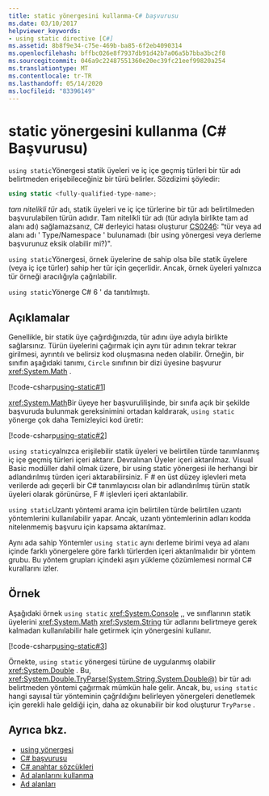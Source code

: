 ```yaml
---
title: static yönergesini kullanma-C# başvurusu
ms.date: 03/10/2017
helpviewer_keywords:
- using static directive [C#]
ms.assetid: 8b8f9e34-c75e-469b-ba85-6f2eb4090314
ms.openlocfilehash: bffbc026e8f7937db91d42b7a06a5b7bba3bc2f8
ms.sourcegitcommit: 046a9c22487551360e20ec39fc21eef99820a254
ms.translationtype: MT
ms.contentlocale: tr-TR
ms.lasthandoff: 05/14/2020
ms.locfileid: "83396149"
---
```

# <a name="using-static-directive-c-reference"></a>static yönergesini kullanma (C# Başvurusu)

`using static`Yönergesi statik üyeleri ve iç içe geçmiş türleri bir tür adı belirtmeden erişebileceğiniz bir türü belirler. Sözdizimi şöyledir:

```csharp
using static <fully-qualified-type-name>;
```

*tam nitelikli tür* adı, statik üyeleri ve iç içe türlerine bir tür adı belirtilmeden başvurulabilen türün adıdır. Tam nitelikli tür adı (tür adıyla birlikte tam ad alanı adı) sağlamazsanız, C# derleyici hatası oluşturur [CS0246](../compiler-messages/cs0246.md): "tür veya ad alanı adı ' Type/Namespace ' bulunamadı (bir using yönergesi veya derleme başvurunuz eksik olabilir mi?)".

`using static`Yönergesi, örnek üyelerine de sahip olsa bile statik üyelere (veya iç içe türler) sahip her tür için geçerlidir. Ancak, örnek üyeleri yalnızca tür örneği aracılığıyla çağrılabilir.

`using static`Yönerge C# 6 ' da tanıtılmıştı.

## <a name="remarks"></a>Açıklamalar

Genellikle, bir statik üye çağırdığınızda, tür adını üye adıyla birlikte sağlarsınız. Türün üyelerini çağırmak için aynı tür adının tekrar tekrar girilmesi, ayrıntılı ve belirsiz kod oluşmasına neden olabilir. Örneğin, bir sınıfın aşağıdaki tanımı, `Circle` sınıfının bir dizi üyesine başvurur <xref:System.Math> .

[!code-csharp[using-static#1](~/samples/snippets/csharp/language-reference/keywords/using/using-static1.cs#1)]

<xref:System.Math>Bir üyeye her başvurulilişinde, bir sınıfa açık bir şekilde başvuruda bulunmak gereksinimini ortadan kaldırarak, `using static` yönerge çok daha Temizleyici kod üretir:

[!code-csharp[using-static#2](~/samples/snippets/csharp/language-reference/keywords/using/using-static2.cs#1)]

`using static`yalnızca erişilebilir statik üyeleri ve belirtilen türde tanımlanmış iç içe geçmiş türleri içeri aktarır.  Devralınan Üyeler içeri aktarılmaz.  Visual Basic modüller dahil olmak üzere, bir using static yönergesi ile herhangi bir adlandırılmış türden içeri aktarabilirsiniz.  F # en üst düzey işlevleri meta verilerde adı geçerli bir C# tanımlayıcısı olan bir adlandırılmış türün statik üyeleri olarak görünürse, F # işlevleri içeri aktarılabilir.

 `using static`Uzantı yöntemi arama için belirtilen türde belirtilen uzantı yöntemlerini kullanılabilir yapar.  Ancak, uzantı yöntemlerinin adları kodda nitelenmemiş başvuru için kapsama aktarılmaz.

 Aynı ada sahip Yöntemler `using static` aynı derleme birimi veya ad alanı içinde farklı yönergelere göre farklı türlerden içeri aktarılmalıdır bir yöntem grubu.  Bu yöntem grupları içindeki aşırı yükleme çözümlemesi normal C# kurallarını izler.

## <a name="example"></a>Örnek

Aşağıdaki örnek `using static` <xref:System.Console> ,, ve sınıflarının statik üyelerini <xref:System.Math> <xref:System.String> tür adlarını belirtmeye gerek kalmadan kullanılabilir hale getirmek için yönergesini kullanır.

[!code-csharp[using-static#3](~/samples/snippets/csharp/language-reference/keywords/using/using-static3.cs)]

Örnekte, `using static` yönergesi türüne de uygulanmış olabilir <xref:System.Double> . Bu, <xref:System.Double.TryParse(System.String,System.Double@)> bir tür adı belirtmeden yöntemi çağırmak mümkün hale gelir. Ancak, bu, `using static` hangi sayısal tür yönteminin çağrıldığını belirleyen yönergeleri denetlemek için gerekli hale geldiği için, daha az okunabilir bir kod oluşturur `TryParse` .

## <a name="see-also"></a>Ayrıca bkz.

- [using yönergesi](using-directive.md)
- [C# başvurusu](../index.md)
- [C# anahtar sözcükleri](index.md)
- [Ad alanlarını kullanma](../../programming-guide/namespaces/using-namespaces.md)
- [Ad alanları](../../programming-guide/namespaces/index.md)
